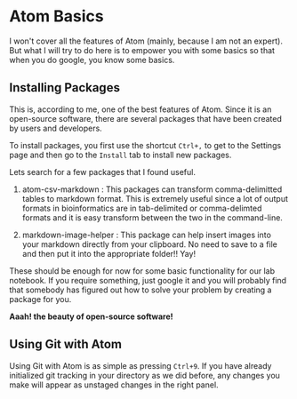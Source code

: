 # Atom Basics
I won't cover all the features of Atom (mainly, because I am not an expert). But what I will try to do here is to empower you with some basics so that when you do google, you know some basics.

## Installing Packages
This is, according to me, one of the best features of Atom. Since it is an open-source software, there are several packages that have been created by users and developers.

To install packages, you first use the shortcut `Ctrl+,` to get to the Settings page and then go to the `Install` tab to install new packages.

Lets search for a few packages that I found useful.

1. atom-csv-markdown : This packages can transform comma-delimitted tables to markdown format. This is extremely useful since a lot of output formats in bioinformatics are in tab-delimited or comma-delimted formats and it is easy transform between the two in the command-line.

2. markdown-image-helper : This package can help insert images into your markdown directly from your clipboard. No need to save to a file and then put it into the appropriate folder!! Yay!

These should be enough for now for some basic functionality for our lab notebook. If you require something, just google it and you will probably find that somebody has figured out how to solve your problem by creating a package for you.

**Aaah! the beauty of open-source software!**

## Using Git with Atom

Using Git with Atom is as simple as pressing `Ctrl+9`. If you have already initialized git tracking in your directory as we did before, any changes you make will appear as unstaged changes in the right panel.
